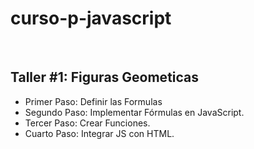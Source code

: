 # curso-p-javascript

<br>

## Taller #1: Figuras Geometicas

- Primer Paso: Definir las Formulas
- Segundo Paso: Implementar Fórmulas en JavaScript.
- Tercer Paso: Crear Funciones.
- Cuarto Paso: Integrar JS con HTML.
